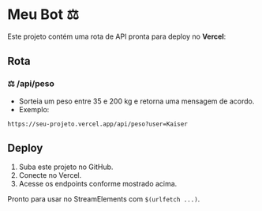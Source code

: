 # Meu Bot ⚖️

Este projeto contém uma rota de API pronta para deploy no **Vercel**:

## Rota

### ⚖️ /api/peso
- Sorteia um peso entre 35 e 200 kg e retorna uma mensagem de acordo.  
- Exemplo:
```
https://seu-projeto.vercel.app/api/peso?user=Kaiser
```

## Deploy
1. Suba este projeto no GitHub.  
2. Conecte no Vercel.  
3. Acesse os endpoints conforme mostrado acima.  

Pronto para usar no StreamElements com `$(urlfetch ...)`.
